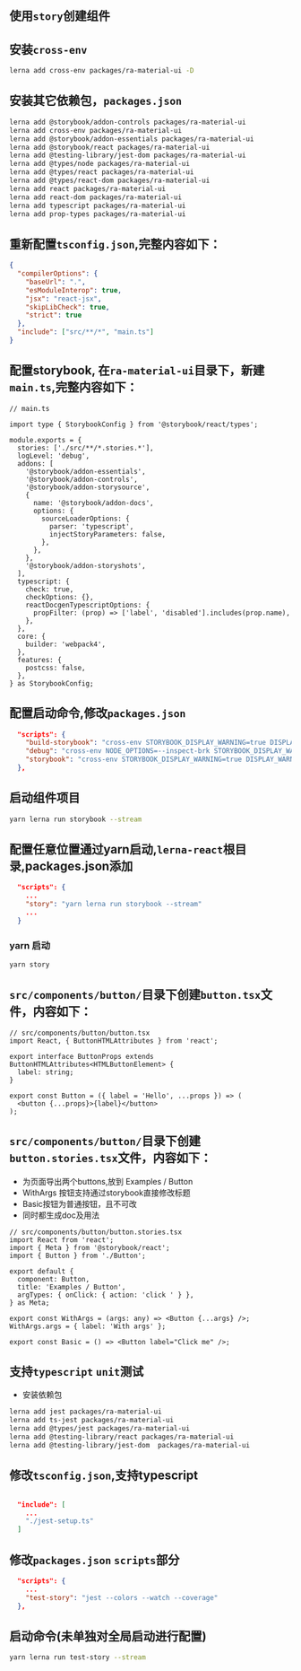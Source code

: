 ## 使用`story`创建组件

## 安装`cross-env`
```sh
lerna add cross-env packages/ra-material-ui -D
```
## 安装其它依赖包，`packages.json`

```sh
lerna add @storybook/addon-controls packages/ra-material-ui
lerna add cross-env packages/ra-material-ui
lerna add @storybook/addon-essentials packages/ra-material-ui
lerna add @storybook/react packages/ra-material-ui
lerna add @testing-library/jest-dom packages/ra-material-ui
lerna add @types/node packages/ra-material-ui
lerna add @types/react packages/ra-material-ui
lerna add @types/react-dom packages/ra-material-ui
lerna add react packages/ra-material-ui
lerna add react-dom packages/ra-material-ui
lerna add typescript packages/ra-material-ui
lerna add prop-types packages/ra-material-ui
```

## 重新配置`tsconfig.json`,完整内容如下：
```json
{
  "compilerOptions": {
    "baseUrl": ".",
    "esModuleInterop": true,
    "jsx": "react-jsx",
    "skipLibCheck": true,
    "strict": true
  },
  "include": ["src/**/*", "main.ts"]
}

```

## 配置storybook, 在`ra-material-ui`目录下，新建`main.ts`,完整内容如下：
```
// main.ts

import type { StorybookConfig } from '@storybook/react/types';

module.exports = {
  stories: ['./src/**/*.stories.*'],
  logLevel: 'debug',
  addons: [
    '@storybook/addon-essentials',
    '@storybook/addon-controls',
    '@storybook/addon-storysource',
    {
      name: '@storybook/addon-docs',
      options: {
        sourceLoaderOptions: {
          parser: 'typescript',
          injectStoryParameters: false,
        },
      },
    },
    '@storybook/addon-storyshots',
  ],
  typescript: {
    check: true,
    checkOptions: {},
    reactDocgenTypescriptOptions: {
      propFilter: (prop) => ['label', 'disabled'].includes(prop.name),
    },
  },
  core: {
    builder: 'webpack4',
  },
  features: {
    postcss: false,
  },
} as StorybookConfig;
```

## 配置启动命令,修改`packages.json`
```json
  "scripts": {
    "build-storybook": "cross-env STORYBOOK_DISPLAY_WARNING=true DISPLAY_WARNING=true build-storybook -c ./",
    "debug": "cross-env NODE_OPTIONS=--inspect-brk STORYBOOK_DISPLAY_WARNING=true DISPLAY_WARNING=true start-storybook -p 9011 -c ./",
    "storybook": "cross-env STORYBOOK_DISPLAY_WARNING=true DISPLAY_WARNING=true start-storybook -p 9011 -c ./"
  },
```
## 启动组件项目
```sh
yarn lerna run storybook --stream
```

## 配置任意位置通过yarn启动,`lerna-react`根目录,packages.json添加
```json
  "scripts": {
    ...
    "story": "yarn lerna run storybook --stream"
    ...
  }
```

### yarn 启动
```sh
yarn story
```

## `src/components/button/`目录下创建`button.tsx`文件，内容如下：
```tsx
// src/components/button/button.tsx
import React, { ButtonHTMLAttributes } from 'react';

export interface ButtonProps extends ButtonHTMLAttributes<HTMLButtonElement> {
  label: string;
}

export const Button = ({ label = 'Hello', ...props }) => (
  <button {...props}>{label}</button>
);
```

## `src/components/button/`目录下创建`button.stories.tsx`文件，内容如下：
* 为页面导出两个buttons,放到 Examples / Button 
* WithArgs 按钮支持通过storybook直接修改标题
* Basic按钮为普通按钮，且不可改
* 同时都生成doc及用法

```tsx
// src/components/button/button.stories.tsx
import React from 'react';
import { Meta } from '@storybook/react';
import { Button } from './Button';

export default {
  component: Button,
  title: 'Examples / Button',
  argTypes: { onClick: { action: 'click ' } },
} as Meta;

export const WithArgs = (args: any) => <Button {...args} />;
WithArgs.args = { label: 'With args' };

export const Basic = () => <Button label="Click me" />;
```

## 支持`typescript` `unit`测试
* 安装依赖包
```sh
lerna add jest packages/ra-material-ui
lerna add ts-jest packages/ra-material-ui
lerna add @types/jest packages/ra-material-ui
lerna add @testing-library/react packages/ra-material-ui
lerna add @testing-library/jest-dom  packages/ra-material-ui
```

## 修改`tsconfig.json`,支持typescript
```json

  "include": [
    ...
    "./jest-setup.ts"
  ]
```

## 修改`packages.json` `scripts`部分
```json
  "scripts": {
    ...
    "test-story": "jest --colors --watch --coverage"
  },
```

## 启动命令(未单独对全局启动进行配置)
```sh
yarn lerna run test-story --stream
```